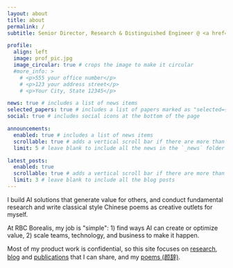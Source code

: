 ```yaml
---
layout: about
title: about
permalink: /
subtitle: Senior Director, Research & Distinguished Engineer @ <a href='https://rbcborealis.com/'>RBC Borealis</a>

profile:
  align: left
  image: prof_pic.jpg
  image_circular: true # crops the image to make it circular
  #more_info: >
    # <p>555 your office number</p>
    # <p>123 your address street</p>
    # <p>Your City, State 12345</p>

news: true # includes a list of news items
selected_papers: true # includes a list of papers marked as "selected={true}"
social: true # includes social icons at the bottom of the page

announcements:
  enabled: true # includes a list of news items
  scrollable: true # adds a vertical scroll bar if there are more than 3 news items
  limit: 5 # leave blank to include all the news in the `_news` folder

latest_posts:
  enabled: true
  scrollable: true # adds a vertical scroll bar if there are more than 3 new posts items
  limit: 3 # leave blank to include all the blog posts
---
```


I build AI solutions that generate value for others, and conduct fundamental research and write classical style Chinese poems as creative outlets for myself.

At RBC Borealis, my job is "simple": 1) find ways AI can create or optimize value, 2) scale teams, technology, and business to make it happen.

Most of my product work is confidential, so this site focuses on [research](/projects/), [blog](/blog/) and [publications](/publications/) that I can share, and my [poems (颜辞)](/poetry/). 

<!-- Put your address / P.O. box / other info right below your picture. You can also disable any of these elements by editing `profile` property of the YAML header of your `_pages/about.md`. Edit `_bibliography/papers.bib` and Jekyll will render your [publications page](/al-folio/publications/) automatically. -->

<!-- Link to your social media connections, too. This theme is set up to use [Font Awesome icons](https://fontawesome.com/) and [Academicons](https://jpswalsh.github.io/academicons/), like the ones below. Add your Facebook, Twitter, LinkedIn, Google Scholar, or just disable all of them. -->
